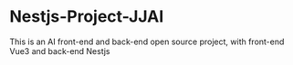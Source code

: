 # Nestjs-Project-JJAI
This is an AI front-end and back-end open source project, with front-end Vue3 and back-end Nestjs
